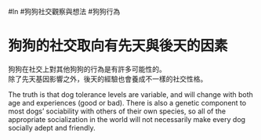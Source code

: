 #ln #狗狗社交觀察與想法 #狗狗行為 

# 狗狗的社交取向有先天與後天的因素
狗狗在社交上對其他狗狗的行為是有許多可能性的。  
除了先天基因影響之外，後天的經驗也會養成不一樣的社交性格。

The truth is that dog tolerance levels are variable, and will change with both age and experiences (good or bad). There is also a genetic component to most dogs’ sociability with others of their own species, so all of the appropriate socialization in the world will not necessarily make every dog socially adept and friendly.
